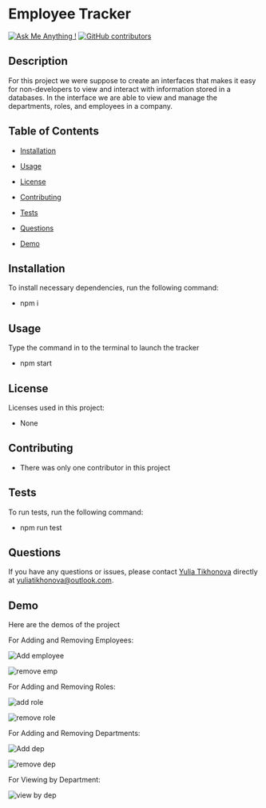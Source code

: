  # Employee Tracker

[![Ask Me Anything !](https://img.shields.io/badge/Ask%20me-anything-1abc9c.svg)](https://github.com/yuliatikhonova/HW-12-Employee-Tracker)
[![GitHub contributors](https://img.shields.io/github/contributors/yuliatikhonova/HW-9-README-Generator.svg)](https://github.com/yuliatikhonova/HW-12-Employee-Tracker)

## Description

   For this project we were suppose to create an interfaces that makes it easy for non-developers to view and interact with information stored in a databases. In the interface we are able to view and manage the departments, roles, and employees in a company.

## Table of Contents

  * [Installation](#installation)

  * [Usage](#usage) 

  * [License](#license)

  * [Contributing](#contributing)

  * [Tests](#tests)

  * [Questions](#questions)

  * [Demo](#GIF)

## Installation

  To install necessary dependencies, run the following command:
  
  * npm i

## Usage

  Type the command in to the terminal to launch the tracker 

  * npm start

## License
  Licenses used in this project:

  * None 

## Contributing
  
  * There was only one contributor in this project 

## Tests
  To run tests, run the following command:
  
  * npm run test 
  

## Questions
  If you have any questions or issues, please contact [Yulia Tikhonova](undefined) directly at yuliatikhonova@outlook.com. 

## Demo
  Here are the demos of the project

For Adding and Removing Employees:

![Add employee](https://user-images.githubusercontent.com/62128411/85795516-3de2ce80-b6ed-11ea-8ba2-b8c0a6fea45e.gif)

![remove emp](https://user-images.githubusercontent.com/62128411/85795661-826e6a00-b6ed-11ea-82da-47abf61fcb44.gif)

For Adding and Removing Roles:

![add role](https://user-images.githubusercontent.com/62128411/85795745-a6ca4680-b6ed-11ea-8724-8a46b3de2f44.gif)

![remove role](https://user-images.githubusercontent.com/62128411/85795758-ab8efa80-b6ed-11ea-9228-aea8a4471706.gif)

For Adding and Removing Departments:

![Add dep](https://user-images.githubusercontent.com/62128411/85795913-e98c1e80-b6ed-11ea-9cd2-01d110326f53.gif)

![remove dep](https://user-images.githubusercontent.com/62128411/85795878-d8431200-b6ed-11ea-9a30-1878eca4e5e4.gif)


For Viewing by Department:

![view by dep](https://user-images.githubusercontent.com/62128411/85795990-07598380-b6ee-11ea-9096-c9f6cf0a3b28.gif)

